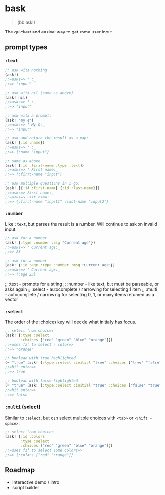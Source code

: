 # bask
> (bb ask!)

The quickest and easiset way to get some user input.

## prompt types

### `:text` 

```clojure
;; ask with nothing
(ask!)
;;=asks=> ? :_
;;=> "input"

;; ask with nil (same as above)
(ask! nil)
;;=asks=> ? :_
;;=> "input"

;; ask with a prompt:
(ask! "my q")
;;=asks=> ? My Q:_
;;=> "input"

;; ask and return the result as a map:
(ask! {:id :name})
;;=asks=> ? :_
;;=> {:name "input"}

;; same as above 
(ask! {:id :first-name :type :text})
;;=asks=> ? First name:_
;;=> {:first-name "input"}

;; ask multiple questions in 1 go:
(ask! [{:id :first-name} {:id :last-name}])
;;=asks=> First name:_
;;=asks=> Last name:_
;;=> {:first-name "input1" :last-name "input2"}

```

### `:number`

Like `:text`, but parses the result is a number. Will continue to ask on invalid input. 

``` clojure
;; ask for a number
(ask! {:type :number :msg "Current age"})
;;=asks=> ? Current age:_
;;=> 23

;; ask for a number
(ask! {:id :age :type :number :msg "Current age"})
;;=asks=> ? Current age:_
;;=> {:age 23}
```

;; :text - prompts for a string
;; :number - like text, but must be parseable, or asks again
;; :select - autocomplete / narrowing for selecting 1 item
;; :multi - autocomplete / narrowing for selecting 0, 1, or many items returned as a vector

### `:select`

The order of the :choices key will decide what initially has focus.

``` clojure
;; select from choices
(ask! {:type :select
       :choices ["red" "green" "blue" "orange"]})
;;=uses fzf to select a color=>
;;=> "orange"

;; boolean with true highlighted
(= "true" (ask! {:type :select :initial "true" :choices ["true" "false"]}))
;;=hit enter=>
;;=> true

;; boolean with false highlighted
(= "true" (ask! {:type :select :initial "true" :choices ["false" "true"]}))
;;=hit enter=>
;;=> false
```

### `:multi` (select)

Similar to `:select`, but can select multiple choices with `<tab>` or `<shift + space>`.

``` clojure
;; select from choices
(ask! {:id :colors
       :type :select
       :choices ["red" "green" "blue" "orange"]})
;;=uses fzf to select some colors=>
;;=> {:colors ["red" "orange"]}
```


## Roadmap

- interactive demo / intro
- script builder
